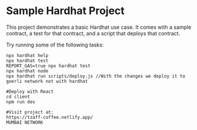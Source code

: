 # Sample Hardhat Project

This project demonstrates a basic Hardhat use case. It comes with a sample contract, a test for that contract, and a script that deploys that contract.

Try running some of the following tasks:

```shell
npx hardhat help
npx hardhat test
REPORT_GAS=true npx hardhat test
npx hardhat node
npx hardhat run scripts/deploy.js //With the changes we deploy it to goerli network not with hardhat

#Deploy with React 
cd client
npm run dev

#Visit project at:
https://tzaff-coffee.netlify.app/
MUMBAI NETWORK
```

